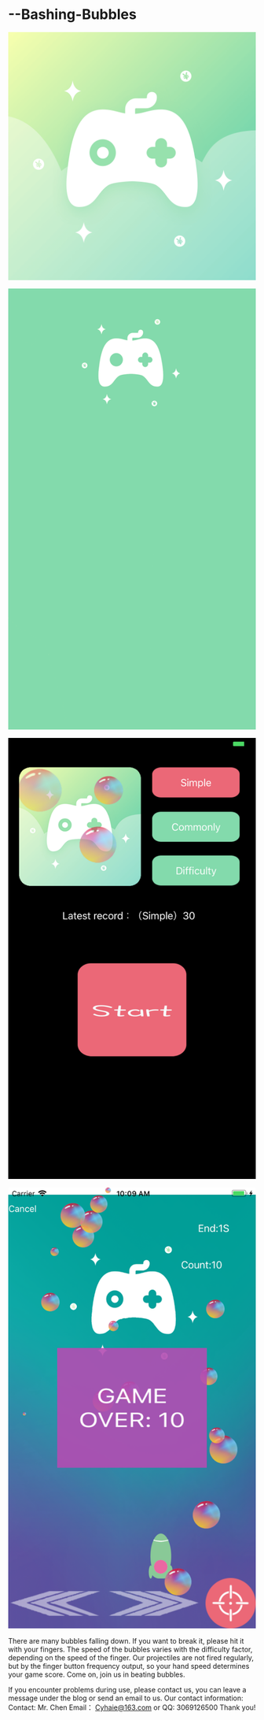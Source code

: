 # --Bashing-Bubbles

![](https://github.com/CYHAI9/--Bashing-Bubbles/blob/master/%E5%A8%B1%E4%B9%90_1_12.png)

![](https://github.com/CYHAI9/--Bashing-Bubbles/blob/master/QD.png)

![](https://github.com/CYHAI9/--Bashing-Bubbles/blob/master/Simulator%20Screen%20Shot%20-%20iPhone%208%20Plus%20-%202018-09-06%20at%2017.33.30.png)

![](https://github.com/CYHAI9/--Bashing-Bubbles/blob/master/Simulator%20Screen%20Shot%20-%20iPhone%208%20Plus%20-%202018-09-07%20at%2010.09.14.png)

There are many bubbles falling down. If you want to break it, please hit it with your fingers. The speed of the bubbles varies with the difficulty factor, depending on the speed of the finger. Our projectiles are not fired regularly, but by the finger button frequency output, so your hand speed determines your game score. Come on, join us in beating bubbles.

If you encounter problems during use, please contact us, you can leave a message under the blog or send an email to us.
Our contact information:
Contact: Mr. Chen
Email： Cyhaie@163.com
or
QQ: 3069126500
Thank you!
